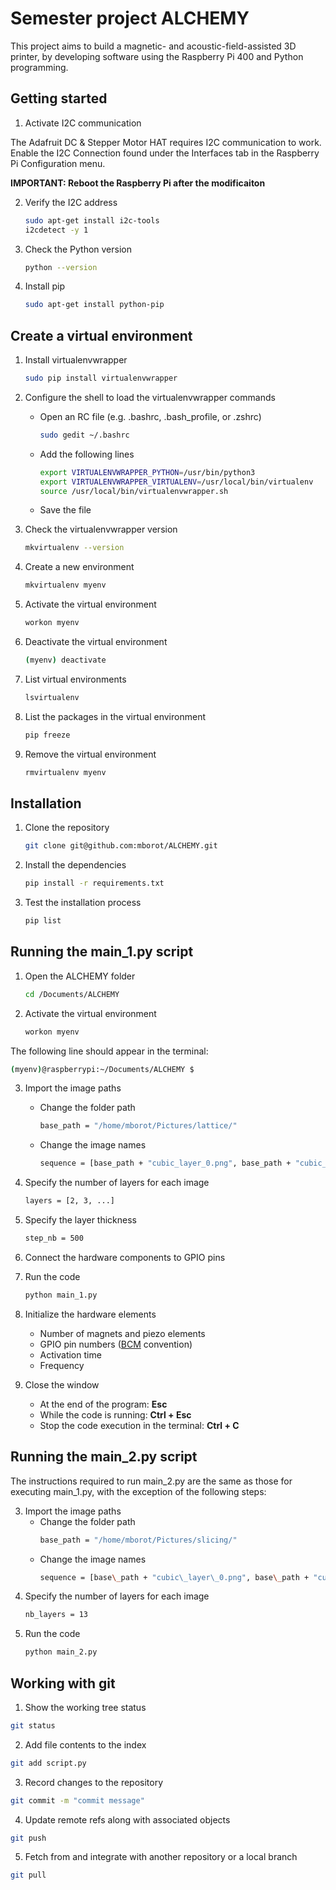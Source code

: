 # Semester project ALCHEMY
This project aims to build a magnetic- and acoustic-field-assisted 3D printer, by developing software using the Raspberry Pi 400 and Python programming. 

## Getting started
1) Activate I2C communication

The Adafruit DC & Stepper Motor HAT requires I2C communication to work. Enable the I2C Connection found under the Interfaces tab in the     Raspberry Pi Configuration menu. 

**IMPORTANT: Reboot the Raspberry Pi after the modificaiton**

2) Verify the I2C address
   ```bash
   sudo apt-get install i2c-tools
   i2cdetect -y 1
   ```
3) Check the Python version
   ```bash
   python --version
   ```
4) Install pip
   ```bash
   sudo apt-get install python-pip
   ```
   
## Create a virtual environment
1) Install virtualenvwrapper
   ```bash
   sudo pip install virtualenvwrapper
   ```
2) Configure the shell to load the virtualenvwrapper commands
   - Open an RC file (e.g. .bashrc, .bash\_profile, or .zshrc)
     ```bash
     sudo gedit ~/.bashrc
     ```
   - Add the following lines
     ```bash
     export VIRTUALENVWRAPPER_PYTHON=/usr/bin/python3
     export VIRTUALENVWRAPPER_VIRTUALENV=/usr/local/bin/virtualenv
     source /usr/local/bin/virtualenvwrapper.sh
     ```
   - Save the file
     
3) Check the virtualenvwrapper version
   ```bash
   mkvirtualenv --version
   ```
4) Create a new environment
   ```bash
   mkvirtualenv myenv
   ```
5) Activate the virtual environment
   ```bash
   workon myenv
   ```
6) Deactivate the virtual environment
   ```bash
   (myenv) deactivate
   ```
7) List virtual environments
   ```bash
   lsvirtualenv
   ```
8) List the packages in the virtual environment
   ```bash
   pip freeze
   ```
9) Remove the virtual environment
   ```bash
   rmvirtualenv myenv
   ```

## Installation
1) Clone the repository
   ```bash
   git clone git@github.com:mborot/ALCHEMY.git
   ```
2) Install the dependencies
   ```bash
   pip install -r requirements.txt
   ```
3) Test the installation process
   ```bash
   pip list
   ```

## Running the main_1.py script
1) Open the ALCHEMY folder
   ```bash
   cd /Documents/ALCHEMY
   ```
2) Activate the virtual environment
   ```bash
   workon myenv
   ```
The following line should appear in the terminal:
```bash
(myenv)@raspberrypi:~/Documents/ALCHEMY $
```
3) Import the image paths
   - Change the folder path
     ```bash
     base_path = "/home/mborot/Pictures/lattice/"
     ```
   - Change the image names 
     ```bash
     sequence = [base_path + "cubic_layer_0.png", base_path + "cubic_layer_1.png", ...]
     ```
4) Specify the number of layers for each image
   ```bash
   layers = [2, 3, ...]
   ```
5) Specify the layer thickness
   ```bash
   step_nb = 500
   ```
6) Connect the hardware components to GPIO pins
   
7) Run the code
   ```bash
   python main_1.py
   ```
8) Initialize the hardware elements
   - Number of magnets and piezo elements
   - GPIO pin numbers ([BCM](https://pinout.xyz/) convention)
   - Activation time
   - Frequency
     
9) Close the window
   - At the end of the program: **Esc**
   - While the code is running: **Ctrl + Esc**
   - Stop the code execution in the terminal: **Ctrl + C**


## Running the main_2.py script
The instructions required to run main_2.py are the same as those for executing main_1.py, with the exception of the following steps:

3) Import the image paths
   - Change the folder path
     ```bash
     base_path = "/home/mborot/Pictures/slicing/"
     ```
   - Change the image names 
     ```bash
     sequence = [base\_path + "cubic\_layer\_0.png", base\_path + "cubic\_layer\_1.png", ...]
     ```
4) Specify the number of layers for each image
   ```bash
   nb_layers = 13
   ```   
7) Run the code
   ```bash
   python main_2.py
   ```
   

## Working with git
1) Show the working tree status
```bash
git status
```
2) Add file contents to the index
```bash
git add script.py
```
3) Record changes to the repository
```bash
git commit -m "commit message"
```
4) Update remote refs along with associated objects
```bash
git push
```
5) Fetch from and integrate with another repository or a local branch
```bash
git pull
```
